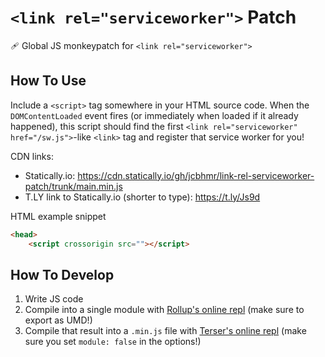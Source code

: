 # `<link rel="serviceworker">` Patch
🩹 Global JS monkeypatch for `<link rel="serviceworker">`

## How To Use

Include a `<script>` tag somewhere in your HTML source code. When the `DOMContentLoaded` event fires (or immediately when loaded if it already happened), this script should find the first `<link rel="serviceworker" href="/sw.js">`-like `<link>` tag and register that service worker for you!

CDN links:
- Statically.io: https://cdn.statically.io/gh/jcbhmr/link-rel-serviceworker-patch/trunk/main.min.js
- T.LY link to Statically.io (shorter to type): https://t.ly/Js9d

HTML example snippet
```html
<head>
    <script crossorigin src=""></script>
```

## How To Develop

1. Write JS code
2. Compile into a single module with [Rollup's online repl](https://rollupjs.org/repl) (make sure to export as UMD!)
3. Compile that result into a `.min.js` file with [Terser's online repl](https://try.terser.org/) (make sure you set `module: false` in the options!)
